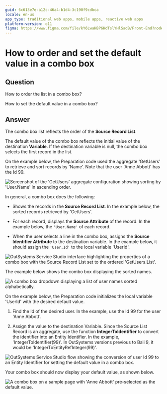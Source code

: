 ```yaml
---
guid: 6c613e7e-a12c-46a4-b1d4-3c190f9cdbca
locale: en-us
app_type: traditional web apps, mobile apps, reactive web apps
platform-version: o11
figma: https://www.figma.com/file/kY6LwaHBP6HdTslYHlSadB/Front-End?node-id=844:53
---
```


# How to order and set the default value in a combo box

## Question

How to order the list in a combo box?

How to set the default value in a combo box?

## Answer

The combo box list reflects the order of the **Source Record List**.

The default value of the combo box reflects the initial value of the destination **Variable**. If the destination variable is null, the combo box selects the first record in the list.

On the example below, the Preparation code used the aggregate 'GetUsers' to retrieve and sort records by 'Name'. Note that the user 'Anne Abbott' has the Id 99.

![Screenshot of the 'GetUsers' aggregate configuration showing sorting by 'User.Name' in ascending order.](images/How-to-order-and-set-the-default-value-in-a-combo-box_0.png "Aggregate Configuration for Sorting")

In general, a combo box does the following:

* Shows the records in the **Source Record List**. In the example below, the sorted records retrieved by 'GetUsers'.

* For each record, displays the **Source Attribute** of the record. In the example below, the `'User.Name'` of each record.

* When the user selects a line in the combo box, assigns the **Source Identifier Attribute** to the destination variable. In the example below, it should assign the `'User.Id'` to the local variable 'UserId'.

![OutSystems Service Studio interface highlighting the properties of a combo box with the Source Record List set to the ordered 'GetUsers.List'.](images/How-to-order-and-set-the-default-value-in-a-combo-box_1.png "Combo Box Properties")

The example below shows the combo box displaying the sorted names.

![A combo box dropdown displaying a list of user names sorted alphabetically.](images/How-to-order-and-set-the-default-value-in-a-combo-box_2.png "Combo Box Display")

On the example below, the Preparation code initializes the local variable 'UserId' with the desired default value.

1. Find the Id of the desired user. In the example, use the Id 99 for the user 'Anne Abbott'.

2. Assign the value to the destination Variable. Since the Source List Record is an aggregate, use the function **IntegerToIdentifier** to convert the identifier into an Entity Identifier. In the example, 'IntegerToIdentifier(99)'. In OutSystems versions previous to Bali 9, it would be 'IntegerToEntityRefInteger(99)'.

![OutSystems Service Studio flow showing the conversion of user Id 99 to an Entity Identifier for setting the default value in a combo box.](images/How-to-order-and-set-the-default-value-in-a-combo-box_3.png "Setting Default Value in Preparation")

Your combo box should now display your default value, as shown below.

![A combo box on a sample page with 'Anne Abbott' pre-selected as the default value.](images/How-to-order-and-set-the-default-value-in-a-combo-box_4.png "Combo Box with Default Value")

